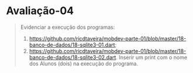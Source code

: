 # Avaliação-04
> Evidenciar a execução dos programas:
> 1) https://github.com/ricdtaveira/mobdev-parte-01/blob/master/18-banco-de-dados/18-sqlite3-01.dart;
> 2) https://github.com/ricdtaveira/mobdev-parte-01/blob/master/18-banco-de-dados/18-sqlite3-02.dart.
Inserir um print com o nome dos Alunos (dois) na execução do programa.
